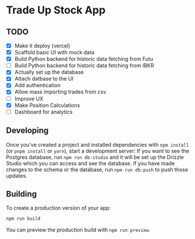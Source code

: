 # Trade Up Stock App

## TODO

- [x] Make it deploy (vercel)
- [x] Scaffold basic UI with mock data
- [x] Build Python backend for historic data fetching from Futu
- [ ] Build Python backend for historic data fetching from IBKR
- [x] Actually set up the database
- [x] Attach datbase to the UI
- [x] Add authentication
- [x] Allow mass importing trades from csv
- [ ] Improve UX
- [x] Make Position Calculations
- [ ] Dashboard for analytics

## Developing

Once you've created a project and installed dependencies with `npm install` (or `pnpm install` or `yarn`), start a development server:
If you want to see the Postgres database, run `npm run db:studio` and it will be set up the Drizzle Studio which you can access and see the database.
If you have made changes to the schema or the database, run `npm run db:push` to push those updates.

## Building

To create a production version of your app:

```bash
npm run build
```

You can preview the production build with `npm run preview`.
